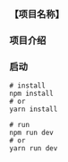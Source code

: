 ### 【项目名称】

### 项目介绍

### 启动

```shell
# install
npm install
# or
yarn install

# run
npm run dev
# or
yarn run dev
```
